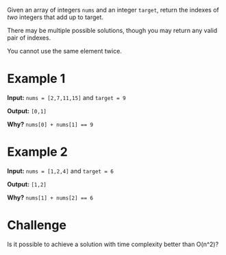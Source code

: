 Given an array of integers `nums` and an integer `target`, return the indexes of _two_ integers that add up to target.

There may be multiple possible solutions, though you may return any valid pair of indexes.

You cannot use the same element twice.


# Example 1
**Input:** `nums = [2,7,11,15]` and `target = 9`

**Output:**  `[0,1]`

**Why?** `nums[0] + nums[1] == 9`

# Example 2
**Input:** `nums = [1,2,4]` and `target = 6`

**Output:**  `[1,2]`

**Why?** `nums[1] + nums[2] == 6`

# Challenge
Is it possible to achieve a solution with time complexity better than O(n^2)?
